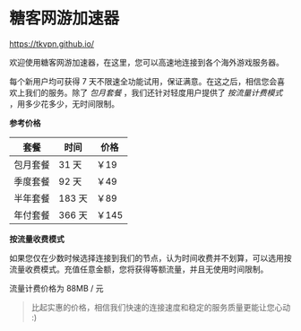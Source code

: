 # 糖客网游加速器

<https://tkvpn.github.io/>

欢迎使用糖客网游加速器，在这里，您可以高速地连接到各个海外游戏服务器。

每个新用户均可获得 7 天不限速全功能试用，保证满意。在这之后，相信您会喜欢上我们的服务。除了 _包月套餐_ ，我们还针对轻度用户提供了 _按流量计费模式_ ，用多少花多少，无时间限制。

**参考价格**

套餐 | 时间 | 价格
---- | ---- | ----
包月套餐 | 31 天 | ￥19
季度套餐 | 92 天 | ￥49  
半年套餐 | 183 天 | ￥89 
年付套餐 | 366 天 | ￥145 

**按流量收费模式**

如果您仅在少数时候选择连接到我们的节点，认为时间收费并不划算，可以选用按流量收费模式。充值任意金额，您将获得等额流量，并且无使用时间限制。

流量计费价格为 88MB / 元

> 比起实惠的价格，相信我们快速的连接速度和稳定的服务质量更能让您心动 :)
